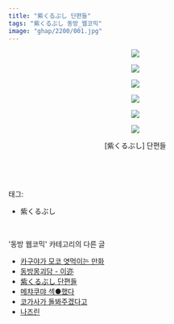 ```yaml
---
title: "紫くるぶし 단편들"
tags: "紫くるぶし 동방_웹코믹"
image: "ghap/2200/001.jpg"
---
```

<div class="article">
<p style="text-align: center; clear: none; float: none;"><img src="{{ site.nasurl }}/ghap/2200/001.jpg"/></p>
<p style="text-align: center; clear: none; float: none;"><img src="{{ site.nasurl }}/ghap/2200/002.jpg"/></p>
<p style="text-align: center; clear: none; float: none;"><img src="{{ site.nasurl }}/ghap/2200/003.jpg"/></p>
<p style="text-align: center; clear: none; float: none;"><img src="{{ site.nasurl }}/ghap/2200/004.jpg"/></p>
<p style="text-align: center; clear: none; float: none;"><img src="{{ site.nasurl }}/ghap/2200/005.jpg"/></p>
<p style="text-align: center; clear: none; float: none;"><img src="{{ site.nasurl }}/ghap/2200/006.jpg"/></p>
<p style="text-align: center; clear: none; float: none;">[紫くるぶし] 단편들</p>
<p><br/></p>
</div><br/>
<div class="tagTrail">
<p>태그: </p>
<ul>
<li>紫くるぶし</li>
</ul>
</div><br/>
<div class="another">
<p>'동방 웹코믹' 카테고리의 다른 글</p>
<ul>
<li><a href="/2016-09-18-ghap_2214">카구야가 모코 엿먹이는 만화</a></li>
<li><a href="/2016-09-18-ghap_2206">동방몽괴담 - 이迩</a></li>
<li><a href="/2016-09-18-ghap_2200">紫くるぶし 단편들</a></li>
<li><a href="/2016-09-18-ghap_2197">메챠쿠먀 섹●했다</a></li>
<li><a href="/2016-09-17-ghap_2191">코가사가 돌봐주겠다고</a></li>
<li><a href="/2016-09-14-ghap_2164">나즈린</a></li>
</ul>
</div><br/>
<div class="cb_module cb_fluid">
<div class="cb_wrt cb_profile">
</div><!-- commentList close -->
</div><br/>
